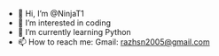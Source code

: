 - 👋 Hi, I’m @NinjaT1
- 👀 I’m interested in coding
- 🌱 I’m currently learning Python
- 📫 How to reach me: Gmail: razhsn2005@gmail.com

<!---
NinjaT1/NinjaT1 is a ✨ special ✨ repository because its `README.md` (this file) appears on your GitHub profile.
You can click the Preview link to take a look at your changes.
--->
